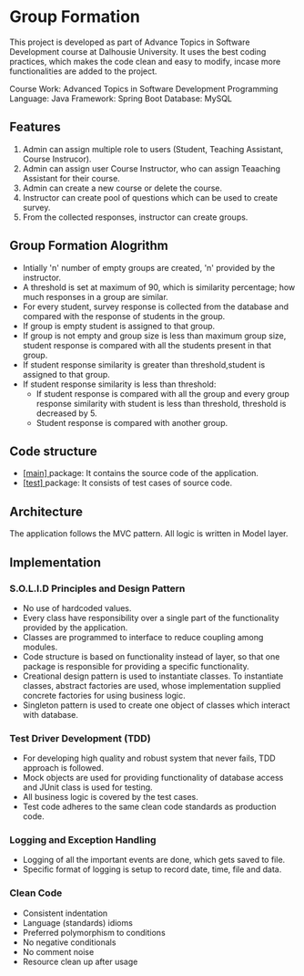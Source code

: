 # Group Formation
This project is developed as part of Advance Topics in Software Development course at Dalhousie University. It uses the best coding practices, which makes the code clean and easy to modify, incase more functionalities are added to the project.

Course Work: Advanced Topics in Software Development
Programming Language: Java
Framework: Spring Boot
Database: MySQL

## Features
1. Admin can assign multiple role to users (Student, Teaching Assistant, Course Instrucor).
2. Admin can assign user Course Instructor, who can assign Teaaching Assistant for their course.
3. Admin can create a new course or delete the course.
4. Instructor can create pool of questions which can be used to create survey.
5. From the collected responses, instructor can create groups.

## Group Formation Alogrithm
* Intially 'n' number of empty groups are created, 'n' provided by the instructor.
* A threshold is set at maximum of 90, which is similarity percentage; how much responses in a group are similar.
* For every student, survey response is collected from the database and compared with the response of students in the group.
* If group is empty student is assigned to that group.
* If group is not empty and group size is less than maximum group size, student response is compared with all the students present in that group.
* If student response similarity is greater than threshold,student is assigned to that group.
* If student response similarity is less than threshold:
    * If student response is compared with all the group and every group response similarity with student is less than threshold, threshold is decreased by 5.
    * Student response is compared with another group.

## Code structure
* <a href='https://github.com/ruminder-hub/group_formation/tree/master/src/main'>[main] </a> package: It contains the source code of the application.
* <a href='https://github.com/ruminder-hub/group_formation/tree/master/src/test'>[test] </a> package: It consists of test cases of source code.

## Architecture
The application follows the MVC pattern. All logic is written in Model layer.

## Implementation
### S.O.L.I.D Principles and Design Pattern
* No use of hardcoded values.
* Every class have responsibility over a single part of the functionality provided by the application.
* Classes are programmed to interface to reduce coupling among modules.
* Code structure is based on functionality instead of layer, so that one package is responsible for providing a specific functionality.
* Creational design pattern is used to instantiate classes. To instantiate classes, abstract factories are used, whose implementation supplied concrete factories for using business logic.
* Singleton pattern is used to create one object of classes which interact with database.

### Test Driver Development (TDD)
* For developing high quality and robust system that never fails, TDD approach is followed. 
* Mock objects are used for providing functionality of database access and JUnit class is used for testing.
* All business logic is covered by the test cases.
* Test code adheres to the same clean code standards as production code.

### Logging and Exception Handling
* Logging of all the important events are done, which gets saved to file.
* Specific format of logging is setup to record date, time, file and data.

### Clean Code
* Consistent indentation
* Language (standards) idioms
* Preferred polymorphism to conditions
* No negative conditionals
* No comment noise
* Resource clean up after usage



